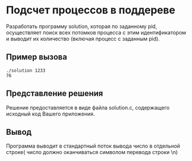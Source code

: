 # Подсчет процессов в поддереве

Разработать программу solution, которая по заданному pid, осуществляет поиск всех потомков процесса с этим идентификатором и выводит их количество (включая процесс с заданным pid).

## Пример вызова

```
./solution 1233
76
```

## Представление решения

Решение предоставляется в виде файла solution.c, содержащего исходный код Вашего приложения.

## Вывод

Программа выводит в стандартный поток вывода число в отдельной строке( число должно оканчиваться символом перевода строки \n)
